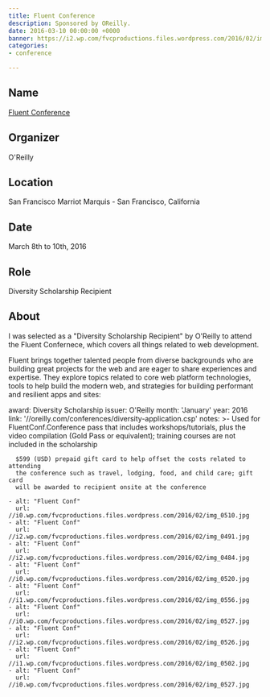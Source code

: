 ```yaml
---
title: Fluent Conference
description: Sponsored by OReilly.
date: 2016-03-10 00:00:00 +0000
banner: https://i2.wp.com/fvcproductions.files.wordpress.com/2016/02/img_0526.jpg
categories:
- conference

---
```

## Name

<a title="Fluent Conference" href="//conferences.oreilly.com/fluent/javascript-html-us/" target="_blank" rel="noopener">Fluent Conference</a>

## Organizer

O'Reilly

## Location

San Francisco Marriot Marquis - San Francisco, California

## Date

March 8th to 10th, 2016

## Role

Diversity Scholarship Recipient

## About

I was selected as a "Diversity Scholarship Recipient" by O'Reilly to attend the Fluent Confernece, which covers all things related to web development.

Fluent brings together talented people from diverse backgrounds who are building great projects for the web and are eager to share experiences and expertise. They explore topics related to core web platform technologies, tools to help build the modern web, and strategies for building performant and resilient apps and sites:

award: Diversity Scholarship
issuer: O'Reilly
month: 'January'
year: 2016
link: '//oreilly.com/conferences/diversity-application.csp'
notes: >-
Used for FluentConf.Conference pass that includes workshops/tutorials, plus the video
compilation (Gold Pass or equivalent); training courses are not included
in the scholarship

      $599 (USD) prepaid gift card to help offset the costs related to attending
      the conference such as travel, lodging, food, and child care; gift card
      will be awarded to recipient onsite at the conference

    - alt: "Fluent Conf"
      url: //i0.wp.com/fvcproductions.files.wordpress.com/2016/02/img_0510.jpg
    - alt: "Fluent Conf"
      url: //i2.wp.com/fvcproductions.files.wordpress.com/2016/02/img_0491.jpg
    - alt: "Fluent Conf"
      url: //i2.wp.com/fvcproductions.files.wordpress.com/2016/02/img_0484.jpg
    - alt: "Fluent Conf"
      url: //i0.wp.com/fvcproductions.files.wordpress.com/2016/02/img_0520.jpg
    - alt: "Fluent Conf"
      url: //i1.wp.com/fvcproductions.files.wordpress.com/2016/02/img_0556.jpg
    - alt: "Fluent Conf"
      url: //i0.wp.com/fvcproductions.files.wordpress.com/2016/02/img_0527.jpg
    - alt: "Fluent Conf"
      url: //i2.wp.com/fvcproductions.files.wordpress.com/2016/02/img_0526.jpg
    - alt: "Fluent Conf"
      url: //i1.wp.com/fvcproductions.files.wordpress.com/2016/02/img_0502.jpg
    - alt: "Fluent Conf"
      url: //i0.wp.com/fvcproductions.files.wordpress.com/2016/02/img_0527.jpg
